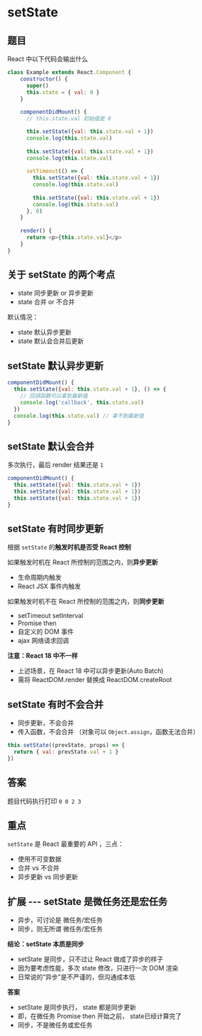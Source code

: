 # setState

## 题目

React 中以下代码会输出什么

```js
class Example extends React.Component {
    constructor() {
      super()
      this.state = { val: 0 }
    }
  
    componentDidMount() {
      // this.state.val 初始值是 0 

      this.setState({val: this.state.val + 1})
      console.log(this.state.val)
  
      this.setState({val: this.state.val + 1})
      console.log(this.state.val)
  
      setTimeout(() => {
        this.setState({val: this.state.val + 1})
        console.log(this.state.val)
  
        this.setState({val: this.state.val + 1})
        console.log(this.state.val)
      }, 0)
    }
  
    render() {
      return <p>{this.state.val}</p>
    }
}
```

## 关于 setState 的两个考点

- state 同步更新 or 异步更新
- state 合并 or 不合并

默认情况：
- state 默认异步更新
- state 默认会合并后更新

## setState 默认异步更新

```js
componentDidMount() {
  this.setState({val: this.state.val + 1}, () => {
    // 回调函数可以拿到最新值
    console.log('callback', this.state.val)
  })
  console.log(this.state.val) // 拿不到最新值
}
```

## setState 默认会合并

多次执行，最后 render 结果还是 `1`

```js
componentDidMount() {
  this.setState({val: this.state.val + 1})
  this.setState({val: this.state.val + 1})
  this.setState({val: this.state.val + 1})
}
```

## setState 有时同步更新

根据 `setState` 的**触发时机是否受 React 控制**

如果触发时机在 React 所控制的范围之内，则**异步更新**
- 生命周期内触发
- React JSX 事件内触发

如果触发时机不在 React 所控制的范围之内，则**同步更新**
- setTimeout setInterval
- Promise then
- 自定义的 DOM 事件
- ajax 网络请求回调

**注意：React 18 中不一样**
- 上述场景，在 React 18 中可以异步更新(Auto Batch)
- 需将 ReactDOM.render 替换成 ReactDOM.createRoot

## setState 有时不会合并

- 同步更新，不会合并
- 传入函数，不会合并 （对象可以 `Object.assign`，函数无法合并）

```js
this.setState((prevState, props) => {
  return { val: prevState.val + 1 }
})
```

## 答案

题目代码执行打印 `0 0 2 3`

## 重点

`setState` 是 React 最重要的 API ，三点：
- 使用不可变数据
- 合并 vs 不合并
- 异步更新 vs 同步更新

## 扩展 --- setState 是微任务还是宏任务

- 异步，可讨论是 微任务/宏任务
- 同步，则无所谓 微任务/宏任务

**结论：setState 本质是同步**
- setState 是同步，只不过让 React 做成了异步的样子
- 因为要考虑性能，多次 state 修改，只进行一次 DOM 渲染
- 日常说的“异步”是不严谨的，但沟通成本低

**答案**
- setState 是同步执行， state 都是同步更新
- 即，在微任务 Promise then 开始之前， state已经计算完了
- 同步，不是微任务或宏任务
